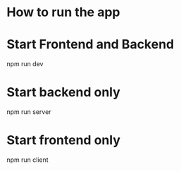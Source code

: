# How to run the app

# Start Frontend and Backend

npm run dev

# Start backend only

npm run server

# Start frontend only

npm run client
